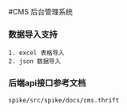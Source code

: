 #CMS 后台管理系统

### 数据导入支持
    1. excel 表格导入
    2. json 数据导入

### 后端api接口参考文档
    spike/src/spike/docs/cms.thrift